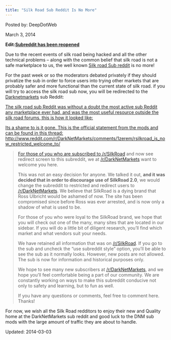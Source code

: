 ```yaml
---
title: "Silk Road Sub Reddit Is No More"
---
```


        
Posted by: DeepDotWeb
    
    
<span>March 3, 2014</span>

<p><strong><span class="title may-blank loggedin">Edit:</span><a class="title may-blank loggedin" tabindex="1" href="http://www.reddit.com/r/SilkRoad/comments/209z3t/subreddit_has_been_reopened/" target="_blank">Subreddit has been reopened</a></strong></p>
<p>Due to the recent events of silk road being hacked and all the other technical problems &#8211; along with the common belief that silk road is not a safe marketplace to us, the well known <a href="http://www.reddit.com/r/silkroad">Silk road Sub reddit</a> is no more!</p>
<p>For the past week or so the moderators debated privately if they should privatize the sub in order to force users into trying other markets that are probably safer and more functional than the current state of silk road. if you will try to access the silk road sub now, you will be redirected to the <a href="http://www.reddit.com/r/DarkNetMarkets/">Darknetmarkets</a> sub Reddit:</p>
<p><a href="/imgs/2014/03/redirect.png"/>
<p>The silk road sub Reddit was without a doubt the most active sub Reddit any marketplace ever had, and was the most useful resource outside the silk road forums, this is how it looked like:</p>
<p><a href="/imgs/2014/03/r-sr.png"/>
<p>Its a shame to is it gone. This is the official statement from the mods and can be found in this thread: http://www.reddit.com/r/DarkNetMarkets/comments/1zerem/rsilkroad_is_now_restricted_welcome_to/</p>
<p><a href="/imgs/2014/03/sr2-gone.png"/>
<div>
<div>
<blockquote><p>For those of you who are subscribed to <a href="http://www.reddit.com/r/SilkRoad" rel="nofollow">/r/SilkRoad</a> and now see redirect screen to this subreddit, we at <a href="http://www.reddit.com/r/DarkNetMarkets" rel="nofollow">/r/DarkNetMarkets</a> want to welcome you here.</p>
<p>This was not an easy decision for anyone. We talked it out, <strong>and it was decided that in order to discourage use of SilkRoad 2.0</strong>, we would change the subreddit to restricted and redirect users to <a href="http://www.reddit.com/r/DarkNetMarkets" rel="nofollow">/r/DarkNetMarkets</a>. We believe that SilkRoad is a dying brand that Ross Ulbricht would be ashamed of now. The site has been compromised since before Ross was ever arrested, and is now only a shadow of what is used to be.</p>
<p>For those of you who were loyal to the SilkRoad brand, we hope that you will check out one of the many, many sites that are located in our sidebar. If you will do a little bit of diligent research, you&#8217;ll find which market and what vendors suit your needs.</p>
<p>We have retained all information that was on <a href="http://www.reddit.com/r/SilkRoad" rel="nofollow">/r/SilkRoad</a>. If you go to the sub and uncheck the &#8220;use subreddit style&#8221; option, you&#8217;ll be able to see the sub as it normally looks. However, new posts are not allowed. The sub is now for information and historical purposes only.</p>
<p>We hope to see many new subscribers at <a href="http://www.reddit.com/r/DarkNetMarkets" rel="nofollow">/r/DarkNetMarkets</a>, and we hope you&#8217;ll feel comfortable being a part of our community. We are constantly working on ways to make this subreddit conducive not only to safety and learning, but to fun as well.</p>
<p>If you have any questions or comments, feel free to comment here. Thanks!</p></blockquote>
</div>
</div>
<p>For now, we wish all the Silk Road redditors to enjoy their new and Quality home at the DarkNetMarkets sub reddit and good luck to the DNM sub mods with the large amount of traffic they are about to handle.</p>
    
    
Updated: 2014-03-03
    
    

